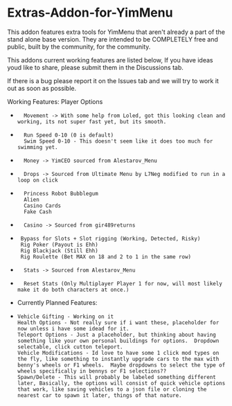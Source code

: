 # Extras-Addon-for-YimMenu
This addon features extra tools for YimMenu that aren't already a part of the stand alone base version.
They are intended to be COMPLETELY free and public, built by the community, for the community.

This addons current working features are listed below, If you have ideas youd like to share, please submit them in the Discussions tab.

If there is a bug please report it on the Issues tab and we will try to work it out as soon as possible.


Working Features:
Player Options
  -       Movement -> With some help from Loled, got this looking clean and working, its not super fast yet, but its smooth.
  -       Run Speed 0-10 (0 is default)
          Swim Speed 0-10 - This doesn't seem like it does too much for swimming yet.
  -       Money -> YimCEO sourced from Alestarov_Menu
  -       Drops -> Sourced from Ultimate Menu by L7Neg modified to run in a loop on click
  -       Princess Robot Bubblegum
          Alien 
          Casino Cards
          Fake Cash
  -       Casino -> Sourced from gir489returns
   -      Bypass for Slots + Slot rigging (Working, Detected, Risky)
          Rig Poker (Payout is Ehh)
          Rig Blackjack (Still Ehh)
          Rig Roulette (Bet MAX on 18 and 2 to 1 in the same row)
  -       Stats -> Sourced from Alestarov_Menu
  -       Reset Stats (Only Multiplayer Player 1 for now, will most likely make it do both characters at once.)


- Currently Planned Features:
-     Vehicle Gifting - Working on it
      Health Options - Not really sure if i want these, placeholder for now unless i have some idead for it.
      Teleport Options - Just a placeholder, but thinking about having something like your own personal buildings for options.  Dropdown selectable, click cutton teleport.
      Vehicle Modifications - Id love to have some 1 click mod types on the fly, like something to instantly upgrade cars to the max with benny's wheels or F1 wheels.  Maybe dropdowns to select the type of wheels specifically in bennys or F1 selections??
      Spawn/Delete - This will probably be labeled something different later, Basically, the options will consist of quick vehicle options that work, like saving vehicles to a json file or cloning the nearest car to spawn it later, things of that nature.

      
